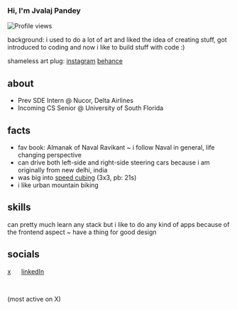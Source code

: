 ### Hi, I'm Jvalaj Pandey
 
 ![Profile views](https://komarev.com/ghpvc/?username=jvala&label=Profile%20views&color=0e75b6&style=flat)

background: i used to do a lot of art and liked the idea of creating stuff, got introduced to coding and now i like to build stuff with code :)

shameless art plug: 
[instagram](https://www.instagram.com/zvalaz/)
[behance](https://www.behance.net/jvalajpandey)

## about

* Prev SDE Intern @ Nucor, Delta Airlines
* Incoming CS Senior @ University of South Florida
 
## facts
* fav book: Almanak of Naval Ravikant ~ i follow Naval in general, life changing perspective
* can drive both left-side and right-side steering cars because i am originally from new delhi, india
* was big into [speed cubing](https://www.worldcubeassociation.org/persons/2015PAND09) (3x3, pb: 21s)
* i like urban mountain biking

 
## skills
 
<!--- feel free to add your own badges and skills. Google https://img.shields.io/badge/SKILL-NAME-000000?style=for-the-badge&logo=SKILL-NAME&logoColor=white) for badges -->
can pretty much learn any stack but i like to do any kind of apps because of the frontend aspect ~ have a thing for good design 


## socials
[x](https://x.com/jvalaj13) &nbsp;&nbsp;&nbsp;&nbsp; [linkedIn](https://www.linkedin.com/in/jvalaj)

&nbsp;
&nbsp;  

(most active on X)
